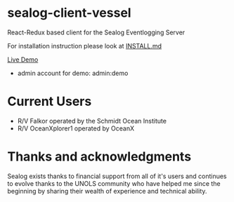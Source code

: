 # sealog-client-vessel
React-Redux based client for the Sealog Eventlogging Server

For installation instruction please look at [INSTALL.md](./INSTALL.md)

[Live Demo](https://sealog-vessel.oceandatatools.org)

- admin account for demo: admin:demo

# Current Users
- R/V Falkor operated by the Schmidt Ocean Institute
- R/V OceanXplorer1 operated by OceanX

# Thanks and acknowledgments
Sealog exists thanks to financial support from all of it's users and continues to evolve thanks to the UNOLS community who have helped me since the beginning by sharing their wealth of experience and technical ability.
